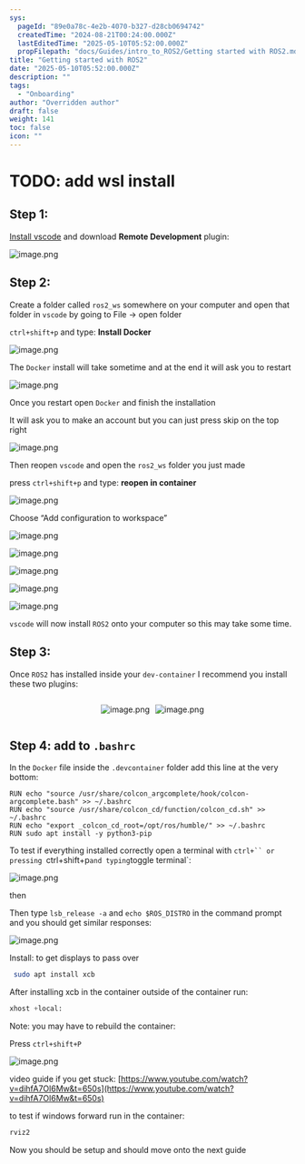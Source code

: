 ```yaml
---
sys:
  pageId: "89e0a78c-4e2b-4070-b327-d28cb0694742"
  createdTime: "2024-08-21T00:24:00.000Z"
  lastEditedTime: "2025-05-10T05:52:00.000Z"
  propFilepath: "docs/Guides/intro_to_ROS2/Getting started with ROS2.md"
title: "Getting started with ROS2"
date: "2025-05-10T05:52:00.000Z"
description: ""
tags:
  - "Onboarding"
author: "Overridden author"
draft: false
weight: 141
toc: false
icon: ""
---
```


# TODO: add wsl install

## Step 1:

[Install vscode](https://code.visualstudio.com/download) and download **Remote Development** plugin:

![image.png](https://prod-files-secure.s3.us-west-2.amazonaws.com/d518164a-d88e-44d1-a4ee-3adb3bd8bce0/efb52993-1881-4a40-b95e-6f020334f022/image.png?X-Amz-Algorithm=AWS4-HMAC-SHA256&X-Amz-Content-Sha256=UNSIGNED-PAYLOAD&X-Amz-Credential=ASIAZI2LB46622HLLX7W%2F20250629%2Fus-west-2%2Fs3%2Faws4_request&X-Amz-Date=20250629T181042Z&X-Amz-Expires=3600&X-Amz-Security-Token=IQoJb3JpZ2luX2VjELL%2F%2F%2F%2F%2F%2F%2F%2F%2F%2FwEaCXVzLXdlc3QtMiJHMEUCIQDrQOyPfJLTso8Jjqa8p19FH9grKZz4CRXi4IroX8qYoAIgRSFnGTISEUpM5H9h5FDB4cY9CUQn4mCkXuD8aJKAzE0qiAQIq%2F%2F%2F%2F%2F%2F%2F%2F%2F%2F%2FARAAGgw2Mzc0MjMxODM4MDUiDH99BozhEFSwCM0xpCrcAxGkBca5vx3lSTbT9gMl%2BH6G2lejgxnKXZO7YO8v%2FxFkNWrmcQUElPPvnYSHIia23QC7FUIdg8BkrGkgAzy6NtKFYnxFV2W4L3ReIVnZTGbNdwdGZ4Pf%2FAwNL47znbiJxWkTG%2BmVhloWmg%2FcqOFnUYPmYRcxXWx7IVA64COroWCCKSbgYN1KXIzvVTGlLoyRAkYUYg8jjWrDghPDiFNs6jyACgpYJLee3yNniP9UzjxjF%2Bz4ZQBvVSQvpTCIEsFi7PnhDSAgGIQMzhbtoWuWAW0iJGraJA6xPFWJvP7GnAvzr7GrwxXOpEvv617ugDKyb42PXjMyzWXHb%2BEcPf6Fpsw2lptI8KyfeZh%2F3N%2BbskCnXK83iEVd7O6at39pCuI1xsJxzumlynwg1WGQJtGQ8rAM%2FSTjCxE7O3702ll4cJbki3nhICtCpfk7am0yoWGfukM2IrcugIbMnkJ4qjl5q1DLu4q4rgQYKqAaki6qXWjAipdXcXkBvI7KeEksIfErUvL12M2ifzeLhKuN0rxy58b089VHYvoluPcLfYnZMw2TdltXx7bDrneHfRBpS6BwW7FZ4MiCaJwGEcL%2BrS8poDJSXdp7uqfMqKWm0e8Ux%2B1FXzANrWBqPqhSFAzLMK76hcMGOqUBH0DjNJbEw2Rood6dN9jKPr3qdLo9u%2B3buValp%2FkmUzwEWAgXF1raCFaW%2FExxCUuF9yds1doSofLi9j6nOq6q%2Br3jVVz6Olby7VMMBcWupr%2FDcICSCzu50fG%2F0CGjovRN4pZJgzZ%2FXFF7MnfaDG56jL4u%2Fp3HcucGPPryWimjPx7vJABSRZU2SwhKfR3RwFcScITlO0oSjmbsClrLtS3vEl2TtG2v&X-Amz-Signature=15b699bac29c1322de521777469c861b060312ebad348435f46851a0a3b0f171&X-Amz-SignedHeaders=host&x-amz-checksum-mode=ENABLED&x-id=GetObject)

## Step 2:

Create a folder called `ros2_ws` somewhere on your computer and open that folder in `vscode` by going to File → open folder 

`ctrl+shift+p` and type: **Install Docker**

![image.png](https://prod-files-secure.s3.us-west-2.amazonaws.com/d518164a-d88e-44d1-a4ee-3adb3bd8bce0/2269dc0e-1cd5-47ff-bceb-c04ad9b2eab0/image.png?X-Amz-Algorithm=AWS4-HMAC-SHA256&X-Amz-Content-Sha256=UNSIGNED-PAYLOAD&X-Amz-Credential=ASIAZI2LB46622HLLX7W%2F20250629%2Fus-west-2%2Fs3%2Faws4_request&X-Amz-Date=20250629T181042Z&X-Amz-Expires=3600&X-Amz-Security-Token=IQoJb3JpZ2luX2VjELL%2F%2F%2F%2F%2F%2F%2F%2F%2F%2FwEaCXVzLXdlc3QtMiJHMEUCIQDrQOyPfJLTso8Jjqa8p19FH9grKZz4CRXi4IroX8qYoAIgRSFnGTISEUpM5H9h5FDB4cY9CUQn4mCkXuD8aJKAzE0qiAQIq%2F%2F%2F%2F%2F%2F%2F%2F%2F%2F%2FARAAGgw2Mzc0MjMxODM4MDUiDH99BozhEFSwCM0xpCrcAxGkBca5vx3lSTbT9gMl%2BH6G2lejgxnKXZO7YO8v%2FxFkNWrmcQUElPPvnYSHIia23QC7FUIdg8BkrGkgAzy6NtKFYnxFV2W4L3ReIVnZTGbNdwdGZ4Pf%2FAwNL47znbiJxWkTG%2BmVhloWmg%2FcqOFnUYPmYRcxXWx7IVA64COroWCCKSbgYN1KXIzvVTGlLoyRAkYUYg8jjWrDghPDiFNs6jyACgpYJLee3yNniP9UzjxjF%2Bz4ZQBvVSQvpTCIEsFi7PnhDSAgGIQMzhbtoWuWAW0iJGraJA6xPFWJvP7GnAvzr7GrwxXOpEvv617ugDKyb42PXjMyzWXHb%2BEcPf6Fpsw2lptI8KyfeZh%2F3N%2BbskCnXK83iEVd7O6at39pCuI1xsJxzumlynwg1WGQJtGQ8rAM%2FSTjCxE7O3702ll4cJbki3nhICtCpfk7am0yoWGfukM2IrcugIbMnkJ4qjl5q1DLu4q4rgQYKqAaki6qXWjAipdXcXkBvI7KeEksIfErUvL12M2ifzeLhKuN0rxy58b089VHYvoluPcLfYnZMw2TdltXx7bDrneHfRBpS6BwW7FZ4MiCaJwGEcL%2BrS8poDJSXdp7uqfMqKWm0e8Ux%2B1FXzANrWBqPqhSFAzLMK76hcMGOqUBH0DjNJbEw2Rood6dN9jKPr3qdLo9u%2B3buValp%2FkmUzwEWAgXF1raCFaW%2FExxCUuF9yds1doSofLi9j6nOq6q%2Br3jVVz6Olby7VMMBcWupr%2FDcICSCzu50fG%2F0CGjovRN4pZJgzZ%2FXFF7MnfaDG56jL4u%2Fp3HcucGPPryWimjPx7vJABSRZU2SwhKfR3RwFcScITlO0oSjmbsClrLtS3vEl2TtG2v&X-Amz-Signature=13a8ad94e7b5d2474f79cf23906682b62f3208e137f27c381045c8e9ac2a006c&X-Amz-SignedHeaders=host&x-amz-checksum-mode=ENABLED&x-id=GetObject)

The `Docker` install will take sometime and at the end it will ask you to restart

![image.png](https://prod-files-secure.s3.us-west-2.amazonaws.com/d518164a-d88e-44d1-a4ee-3adb3bd8bce0/ed233f78-be33-4b1f-b89c-9c346c0e961e/image.png?X-Amz-Algorithm=AWS4-HMAC-SHA256&X-Amz-Content-Sha256=UNSIGNED-PAYLOAD&X-Amz-Credential=ASIAZI2LB46622HLLX7W%2F20250629%2Fus-west-2%2Fs3%2Faws4_request&X-Amz-Date=20250629T181042Z&X-Amz-Expires=3600&X-Amz-Security-Token=IQoJb3JpZ2luX2VjELL%2F%2F%2F%2F%2F%2F%2F%2F%2F%2FwEaCXVzLXdlc3QtMiJHMEUCIQDrQOyPfJLTso8Jjqa8p19FH9grKZz4CRXi4IroX8qYoAIgRSFnGTISEUpM5H9h5FDB4cY9CUQn4mCkXuD8aJKAzE0qiAQIq%2F%2F%2F%2F%2F%2F%2F%2F%2F%2F%2FARAAGgw2Mzc0MjMxODM4MDUiDH99BozhEFSwCM0xpCrcAxGkBca5vx3lSTbT9gMl%2BH6G2lejgxnKXZO7YO8v%2FxFkNWrmcQUElPPvnYSHIia23QC7FUIdg8BkrGkgAzy6NtKFYnxFV2W4L3ReIVnZTGbNdwdGZ4Pf%2FAwNL47znbiJxWkTG%2BmVhloWmg%2FcqOFnUYPmYRcxXWx7IVA64COroWCCKSbgYN1KXIzvVTGlLoyRAkYUYg8jjWrDghPDiFNs6jyACgpYJLee3yNniP9UzjxjF%2Bz4ZQBvVSQvpTCIEsFi7PnhDSAgGIQMzhbtoWuWAW0iJGraJA6xPFWJvP7GnAvzr7GrwxXOpEvv617ugDKyb42PXjMyzWXHb%2BEcPf6Fpsw2lptI8KyfeZh%2F3N%2BbskCnXK83iEVd7O6at39pCuI1xsJxzumlynwg1WGQJtGQ8rAM%2FSTjCxE7O3702ll4cJbki3nhICtCpfk7am0yoWGfukM2IrcugIbMnkJ4qjl5q1DLu4q4rgQYKqAaki6qXWjAipdXcXkBvI7KeEksIfErUvL12M2ifzeLhKuN0rxy58b089VHYvoluPcLfYnZMw2TdltXx7bDrneHfRBpS6BwW7FZ4MiCaJwGEcL%2BrS8poDJSXdp7uqfMqKWm0e8Ux%2B1FXzANrWBqPqhSFAzLMK76hcMGOqUBH0DjNJbEw2Rood6dN9jKPr3qdLo9u%2B3buValp%2FkmUzwEWAgXF1raCFaW%2FExxCUuF9yds1doSofLi9j6nOq6q%2Br3jVVz6Olby7VMMBcWupr%2FDcICSCzu50fG%2F0CGjovRN4pZJgzZ%2FXFF7MnfaDG56jL4u%2Fp3HcucGPPryWimjPx7vJABSRZU2SwhKfR3RwFcScITlO0oSjmbsClrLtS3vEl2TtG2v&X-Amz-Signature=73f90788fa8dccc7c3a515fe265220cff37a15a939858fb9cd68b99eff9e7731&X-Amz-SignedHeaders=host&x-amz-checksum-mode=ENABLED&x-id=GetObject)

Once you restart open `Docker` and finish the installation

It will ask you to make an account but you can just press skip on the top right

![image.png](https://prod-files-secure.s3.us-west-2.amazonaws.com/d518164a-d88e-44d1-a4ee-3adb3bd8bce0/21010ad9-1659-4fd9-9f59-9932a09b2a3d/image.png?X-Amz-Algorithm=AWS4-HMAC-SHA256&X-Amz-Content-Sha256=UNSIGNED-PAYLOAD&X-Amz-Credential=ASIAZI2LB46622HLLX7W%2F20250629%2Fus-west-2%2Fs3%2Faws4_request&X-Amz-Date=20250629T181042Z&X-Amz-Expires=3600&X-Amz-Security-Token=IQoJb3JpZ2luX2VjELL%2F%2F%2F%2F%2F%2F%2F%2F%2F%2FwEaCXVzLXdlc3QtMiJHMEUCIQDrQOyPfJLTso8Jjqa8p19FH9grKZz4CRXi4IroX8qYoAIgRSFnGTISEUpM5H9h5FDB4cY9CUQn4mCkXuD8aJKAzE0qiAQIq%2F%2F%2F%2F%2F%2F%2F%2F%2F%2F%2FARAAGgw2Mzc0MjMxODM4MDUiDH99BozhEFSwCM0xpCrcAxGkBca5vx3lSTbT9gMl%2BH6G2lejgxnKXZO7YO8v%2FxFkNWrmcQUElPPvnYSHIia23QC7FUIdg8BkrGkgAzy6NtKFYnxFV2W4L3ReIVnZTGbNdwdGZ4Pf%2FAwNL47znbiJxWkTG%2BmVhloWmg%2FcqOFnUYPmYRcxXWx7IVA64COroWCCKSbgYN1KXIzvVTGlLoyRAkYUYg8jjWrDghPDiFNs6jyACgpYJLee3yNniP9UzjxjF%2Bz4ZQBvVSQvpTCIEsFi7PnhDSAgGIQMzhbtoWuWAW0iJGraJA6xPFWJvP7GnAvzr7GrwxXOpEvv617ugDKyb42PXjMyzWXHb%2BEcPf6Fpsw2lptI8KyfeZh%2F3N%2BbskCnXK83iEVd7O6at39pCuI1xsJxzumlynwg1WGQJtGQ8rAM%2FSTjCxE7O3702ll4cJbki3nhICtCpfk7am0yoWGfukM2IrcugIbMnkJ4qjl5q1DLu4q4rgQYKqAaki6qXWjAipdXcXkBvI7KeEksIfErUvL12M2ifzeLhKuN0rxy58b089VHYvoluPcLfYnZMw2TdltXx7bDrneHfRBpS6BwW7FZ4MiCaJwGEcL%2BrS8poDJSXdp7uqfMqKWm0e8Ux%2B1FXzANrWBqPqhSFAzLMK76hcMGOqUBH0DjNJbEw2Rood6dN9jKPr3qdLo9u%2B3buValp%2FkmUzwEWAgXF1raCFaW%2FExxCUuF9yds1doSofLi9j6nOq6q%2Br3jVVz6Olby7VMMBcWupr%2FDcICSCzu50fG%2F0CGjovRN4pZJgzZ%2FXFF7MnfaDG56jL4u%2Fp3HcucGPPryWimjPx7vJABSRZU2SwhKfR3RwFcScITlO0oSjmbsClrLtS3vEl2TtG2v&X-Amz-Signature=a55a9d25f6d9cc08e168031c0cfc90e560d79fab80b4042bb6d1e925e8c595a2&X-Amz-SignedHeaders=host&x-amz-checksum-mode=ENABLED&x-id=GetObject)

Then reopen `vscode` and open the `ros2_ws` folder you just made

press `ctrl+shift+p` and type: **reopen in container**

![image.png](https://prod-files-secure.s3.us-west-2.amazonaws.com/d518164a-d88e-44d1-a4ee-3adb3bd8bce0/4e93b8c2-41ad-488c-8095-c74205196118/image.png?X-Amz-Algorithm=AWS4-HMAC-SHA256&X-Amz-Content-Sha256=UNSIGNED-PAYLOAD&X-Amz-Credential=ASIAZI2LB46622HLLX7W%2F20250629%2Fus-west-2%2Fs3%2Faws4_request&X-Amz-Date=20250629T181042Z&X-Amz-Expires=3600&X-Amz-Security-Token=IQoJb3JpZ2luX2VjELL%2F%2F%2F%2F%2F%2F%2F%2F%2F%2FwEaCXVzLXdlc3QtMiJHMEUCIQDrQOyPfJLTso8Jjqa8p19FH9grKZz4CRXi4IroX8qYoAIgRSFnGTISEUpM5H9h5FDB4cY9CUQn4mCkXuD8aJKAzE0qiAQIq%2F%2F%2F%2F%2F%2F%2F%2F%2F%2F%2FARAAGgw2Mzc0MjMxODM4MDUiDH99BozhEFSwCM0xpCrcAxGkBca5vx3lSTbT9gMl%2BH6G2lejgxnKXZO7YO8v%2FxFkNWrmcQUElPPvnYSHIia23QC7FUIdg8BkrGkgAzy6NtKFYnxFV2W4L3ReIVnZTGbNdwdGZ4Pf%2FAwNL47znbiJxWkTG%2BmVhloWmg%2FcqOFnUYPmYRcxXWx7IVA64COroWCCKSbgYN1KXIzvVTGlLoyRAkYUYg8jjWrDghPDiFNs6jyACgpYJLee3yNniP9UzjxjF%2Bz4ZQBvVSQvpTCIEsFi7PnhDSAgGIQMzhbtoWuWAW0iJGraJA6xPFWJvP7GnAvzr7GrwxXOpEvv617ugDKyb42PXjMyzWXHb%2BEcPf6Fpsw2lptI8KyfeZh%2F3N%2BbskCnXK83iEVd7O6at39pCuI1xsJxzumlynwg1WGQJtGQ8rAM%2FSTjCxE7O3702ll4cJbki3nhICtCpfk7am0yoWGfukM2IrcugIbMnkJ4qjl5q1DLu4q4rgQYKqAaki6qXWjAipdXcXkBvI7KeEksIfErUvL12M2ifzeLhKuN0rxy58b089VHYvoluPcLfYnZMw2TdltXx7bDrneHfRBpS6BwW7FZ4MiCaJwGEcL%2BrS8poDJSXdp7uqfMqKWm0e8Ux%2B1FXzANrWBqPqhSFAzLMK76hcMGOqUBH0DjNJbEw2Rood6dN9jKPr3qdLo9u%2B3buValp%2FkmUzwEWAgXF1raCFaW%2FExxCUuF9yds1doSofLi9j6nOq6q%2Br3jVVz6Olby7VMMBcWupr%2FDcICSCzu50fG%2F0CGjovRN4pZJgzZ%2FXFF7MnfaDG56jL4u%2Fp3HcucGPPryWimjPx7vJABSRZU2SwhKfR3RwFcScITlO0oSjmbsClrLtS3vEl2TtG2v&X-Amz-Signature=3f17215cf878df274b25947eda76b6352b298370a8f6225ca31fba06f00da461&X-Amz-SignedHeaders=host&x-amz-checksum-mode=ENABLED&x-id=GetObject)

Choose “Add configuration to workspace”

![image.png](https://prod-files-secure.s3.us-west-2.amazonaws.com/d518164a-d88e-44d1-a4ee-3adb3bd8bce0/9560b282-5060-4989-ba37-97e7b2c22476/image.png?X-Amz-Algorithm=AWS4-HMAC-SHA256&X-Amz-Content-Sha256=UNSIGNED-PAYLOAD&X-Amz-Credential=ASIAZI2LB46622HLLX7W%2F20250629%2Fus-west-2%2Fs3%2Faws4_request&X-Amz-Date=20250629T181042Z&X-Amz-Expires=3600&X-Amz-Security-Token=IQoJb3JpZ2luX2VjELL%2F%2F%2F%2F%2F%2F%2F%2F%2F%2FwEaCXVzLXdlc3QtMiJHMEUCIQDrQOyPfJLTso8Jjqa8p19FH9grKZz4CRXi4IroX8qYoAIgRSFnGTISEUpM5H9h5FDB4cY9CUQn4mCkXuD8aJKAzE0qiAQIq%2F%2F%2F%2F%2F%2F%2F%2F%2F%2F%2FARAAGgw2Mzc0MjMxODM4MDUiDH99BozhEFSwCM0xpCrcAxGkBca5vx3lSTbT9gMl%2BH6G2lejgxnKXZO7YO8v%2FxFkNWrmcQUElPPvnYSHIia23QC7FUIdg8BkrGkgAzy6NtKFYnxFV2W4L3ReIVnZTGbNdwdGZ4Pf%2FAwNL47znbiJxWkTG%2BmVhloWmg%2FcqOFnUYPmYRcxXWx7IVA64COroWCCKSbgYN1KXIzvVTGlLoyRAkYUYg8jjWrDghPDiFNs6jyACgpYJLee3yNniP9UzjxjF%2Bz4ZQBvVSQvpTCIEsFi7PnhDSAgGIQMzhbtoWuWAW0iJGraJA6xPFWJvP7GnAvzr7GrwxXOpEvv617ugDKyb42PXjMyzWXHb%2BEcPf6Fpsw2lptI8KyfeZh%2F3N%2BbskCnXK83iEVd7O6at39pCuI1xsJxzumlynwg1WGQJtGQ8rAM%2FSTjCxE7O3702ll4cJbki3nhICtCpfk7am0yoWGfukM2IrcugIbMnkJ4qjl5q1DLu4q4rgQYKqAaki6qXWjAipdXcXkBvI7KeEksIfErUvL12M2ifzeLhKuN0rxy58b089VHYvoluPcLfYnZMw2TdltXx7bDrneHfRBpS6BwW7FZ4MiCaJwGEcL%2BrS8poDJSXdp7uqfMqKWm0e8Ux%2B1FXzANrWBqPqhSFAzLMK76hcMGOqUBH0DjNJbEw2Rood6dN9jKPr3qdLo9u%2B3buValp%2FkmUzwEWAgXF1raCFaW%2FExxCUuF9yds1doSofLi9j6nOq6q%2Br3jVVz6Olby7VMMBcWupr%2FDcICSCzu50fG%2F0CGjovRN4pZJgzZ%2FXFF7MnfaDG56jL4u%2Fp3HcucGPPryWimjPx7vJABSRZU2SwhKfR3RwFcScITlO0oSjmbsClrLtS3vEl2TtG2v&X-Amz-Signature=36f6d5f8ca7744c14f7baa6ecb82d2a121479607b5c44596bbd8fcc3f3541575&X-Amz-SignedHeaders=host&x-amz-checksum-mode=ENABLED&x-id=GetObject)

![image.png](https://prod-files-secure.s3.us-west-2.amazonaws.com/d518164a-d88e-44d1-a4ee-3adb3bd8bce0/2ee63f81-886b-48e8-a553-dc6e5eac99e4/image.png?X-Amz-Algorithm=AWS4-HMAC-SHA256&X-Amz-Content-Sha256=UNSIGNED-PAYLOAD&X-Amz-Credential=ASIAZI2LB46622HLLX7W%2F20250629%2Fus-west-2%2Fs3%2Faws4_request&X-Amz-Date=20250629T181042Z&X-Amz-Expires=3600&X-Amz-Security-Token=IQoJb3JpZ2luX2VjELL%2F%2F%2F%2F%2F%2F%2F%2F%2F%2FwEaCXVzLXdlc3QtMiJHMEUCIQDrQOyPfJLTso8Jjqa8p19FH9grKZz4CRXi4IroX8qYoAIgRSFnGTISEUpM5H9h5FDB4cY9CUQn4mCkXuD8aJKAzE0qiAQIq%2F%2F%2F%2F%2F%2F%2F%2F%2F%2F%2FARAAGgw2Mzc0MjMxODM4MDUiDH99BozhEFSwCM0xpCrcAxGkBca5vx3lSTbT9gMl%2BH6G2lejgxnKXZO7YO8v%2FxFkNWrmcQUElPPvnYSHIia23QC7FUIdg8BkrGkgAzy6NtKFYnxFV2W4L3ReIVnZTGbNdwdGZ4Pf%2FAwNL47znbiJxWkTG%2BmVhloWmg%2FcqOFnUYPmYRcxXWx7IVA64COroWCCKSbgYN1KXIzvVTGlLoyRAkYUYg8jjWrDghPDiFNs6jyACgpYJLee3yNniP9UzjxjF%2Bz4ZQBvVSQvpTCIEsFi7PnhDSAgGIQMzhbtoWuWAW0iJGraJA6xPFWJvP7GnAvzr7GrwxXOpEvv617ugDKyb42PXjMyzWXHb%2BEcPf6Fpsw2lptI8KyfeZh%2F3N%2BbskCnXK83iEVd7O6at39pCuI1xsJxzumlynwg1WGQJtGQ8rAM%2FSTjCxE7O3702ll4cJbki3nhICtCpfk7am0yoWGfukM2IrcugIbMnkJ4qjl5q1DLu4q4rgQYKqAaki6qXWjAipdXcXkBvI7KeEksIfErUvL12M2ifzeLhKuN0rxy58b089VHYvoluPcLfYnZMw2TdltXx7bDrneHfRBpS6BwW7FZ4MiCaJwGEcL%2BrS8poDJSXdp7uqfMqKWm0e8Ux%2B1FXzANrWBqPqhSFAzLMK76hcMGOqUBH0DjNJbEw2Rood6dN9jKPr3qdLo9u%2B3buValp%2FkmUzwEWAgXF1raCFaW%2FExxCUuF9yds1doSofLi9j6nOq6q%2Br3jVVz6Olby7VMMBcWupr%2FDcICSCzu50fG%2F0CGjovRN4pZJgzZ%2FXFF7MnfaDG56jL4u%2Fp3HcucGPPryWimjPx7vJABSRZU2SwhKfR3RwFcScITlO0oSjmbsClrLtS3vEl2TtG2v&X-Amz-Signature=1a296fe2f02d4573e2d7edecc903a195aa4c4c91b81a30e69bc72109bf5ac79f&X-Amz-SignedHeaders=host&x-amz-checksum-mode=ENABLED&x-id=GetObject)

![image.png](https://prod-files-secure.s3.us-west-2.amazonaws.com/d518164a-d88e-44d1-a4ee-3adb3bd8bce0/ae1580b2-b048-407e-aed9-b584224a7a04/image.png?X-Amz-Algorithm=AWS4-HMAC-SHA256&X-Amz-Content-Sha256=UNSIGNED-PAYLOAD&X-Amz-Credential=ASIAZI2LB46622HLLX7W%2F20250629%2Fus-west-2%2Fs3%2Faws4_request&X-Amz-Date=20250629T181042Z&X-Amz-Expires=3600&X-Amz-Security-Token=IQoJb3JpZ2luX2VjELL%2F%2F%2F%2F%2F%2F%2F%2F%2F%2FwEaCXVzLXdlc3QtMiJHMEUCIQDrQOyPfJLTso8Jjqa8p19FH9grKZz4CRXi4IroX8qYoAIgRSFnGTISEUpM5H9h5FDB4cY9CUQn4mCkXuD8aJKAzE0qiAQIq%2F%2F%2F%2F%2F%2F%2F%2F%2F%2F%2FARAAGgw2Mzc0MjMxODM4MDUiDH99BozhEFSwCM0xpCrcAxGkBca5vx3lSTbT9gMl%2BH6G2lejgxnKXZO7YO8v%2FxFkNWrmcQUElPPvnYSHIia23QC7FUIdg8BkrGkgAzy6NtKFYnxFV2W4L3ReIVnZTGbNdwdGZ4Pf%2FAwNL47znbiJxWkTG%2BmVhloWmg%2FcqOFnUYPmYRcxXWx7IVA64COroWCCKSbgYN1KXIzvVTGlLoyRAkYUYg8jjWrDghPDiFNs6jyACgpYJLee3yNniP9UzjxjF%2Bz4ZQBvVSQvpTCIEsFi7PnhDSAgGIQMzhbtoWuWAW0iJGraJA6xPFWJvP7GnAvzr7GrwxXOpEvv617ugDKyb42PXjMyzWXHb%2BEcPf6Fpsw2lptI8KyfeZh%2F3N%2BbskCnXK83iEVd7O6at39pCuI1xsJxzumlynwg1WGQJtGQ8rAM%2FSTjCxE7O3702ll4cJbki3nhICtCpfk7am0yoWGfukM2IrcugIbMnkJ4qjl5q1DLu4q4rgQYKqAaki6qXWjAipdXcXkBvI7KeEksIfErUvL12M2ifzeLhKuN0rxy58b089VHYvoluPcLfYnZMw2TdltXx7bDrneHfRBpS6BwW7FZ4MiCaJwGEcL%2BrS8poDJSXdp7uqfMqKWm0e8Ux%2B1FXzANrWBqPqhSFAzLMK76hcMGOqUBH0DjNJbEw2Rood6dN9jKPr3qdLo9u%2B3buValp%2FkmUzwEWAgXF1raCFaW%2FExxCUuF9yds1doSofLi9j6nOq6q%2Br3jVVz6Olby7VMMBcWupr%2FDcICSCzu50fG%2F0CGjovRN4pZJgzZ%2FXFF7MnfaDG56jL4u%2Fp3HcucGPPryWimjPx7vJABSRZU2SwhKfR3RwFcScITlO0oSjmbsClrLtS3vEl2TtG2v&X-Amz-Signature=a105a03d9d05dd60fd117bfe51ddfcef3ea19efc217f97c0e4ec3d09a46ebd2e&X-Amz-SignedHeaders=host&x-amz-checksum-mode=ENABLED&x-id=GetObject)

![image.png](https://prod-files-secure.s3.us-west-2.amazonaws.com/d518164a-d88e-44d1-a4ee-3adb3bd8bce0/53255b28-f75e-430f-b9e3-c0ac8577e42b/image.png?X-Amz-Algorithm=AWS4-HMAC-SHA256&X-Amz-Content-Sha256=UNSIGNED-PAYLOAD&X-Amz-Credential=ASIAZI2LB46622HLLX7W%2F20250629%2Fus-west-2%2Fs3%2Faws4_request&X-Amz-Date=20250629T181042Z&X-Amz-Expires=3600&X-Amz-Security-Token=IQoJb3JpZ2luX2VjELL%2F%2F%2F%2F%2F%2F%2F%2F%2F%2FwEaCXVzLXdlc3QtMiJHMEUCIQDrQOyPfJLTso8Jjqa8p19FH9grKZz4CRXi4IroX8qYoAIgRSFnGTISEUpM5H9h5FDB4cY9CUQn4mCkXuD8aJKAzE0qiAQIq%2F%2F%2F%2F%2F%2F%2F%2F%2F%2F%2FARAAGgw2Mzc0MjMxODM4MDUiDH99BozhEFSwCM0xpCrcAxGkBca5vx3lSTbT9gMl%2BH6G2lejgxnKXZO7YO8v%2FxFkNWrmcQUElPPvnYSHIia23QC7FUIdg8BkrGkgAzy6NtKFYnxFV2W4L3ReIVnZTGbNdwdGZ4Pf%2FAwNL47znbiJxWkTG%2BmVhloWmg%2FcqOFnUYPmYRcxXWx7IVA64COroWCCKSbgYN1KXIzvVTGlLoyRAkYUYg8jjWrDghPDiFNs6jyACgpYJLee3yNniP9UzjxjF%2Bz4ZQBvVSQvpTCIEsFi7PnhDSAgGIQMzhbtoWuWAW0iJGraJA6xPFWJvP7GnAvzr7GrwxXOpEvv617ugDKyb42PXjMyzWXHb%2BEcPf6Fpsw2lptI8KyfeZh%2F3N%2BbskCnXK83iEVd7O6at39pCuI1xsJxzumlynwg1WGQJtGQ8rAM%2FSTjCxE7O3702ll4cJbki3nhICtCpfk7am0yoWGfukM2IrcugIbMnkJ4qjl5q1DLu4q4rgQYKqAaki6qXWjAipdXcXkBvI7KeEksIfErUvL12M2ifzeLhKuN0rxy58b089VHYvoluPcLfYnZMw2TdltXx7bDrneHfRBpS6BwW7FZ4MiCaJwGEcL%2BrS8poDJSXdp7uqfMqKWm0e8Ux%2B1FXzANrWBqPqhSFAzLMK76hcMGOqUBH0DjNJbEw2Rood6dN9jKPr3qdLo9u%2B3buValp%2FkmUzwEWAgXF1raCFaW%2FExxCUuF9yds1doSofLi9j6nOq6q%2Br3jVVz6Olby7VMMBcWupr%2FDcICSCzu50fG%2F0CGjovRN4pZJgzZ%2FXFF7MnfaDG56jL4u%2Fp3HcucGPPryWimjPx7vJABSRZU2SwhKfR3RwFcScITlO0oSjmbsClrLtS3vEl2TtG2v&X-Amz-Signature=13014bff48b1ea34e89184658b46ed28723b3739aa3d420f8f690fd84bdb755d&X-Amz-SignedHeaders=host&x-amz-checksum-mode=ENABLED&x-id=GetObject)

![image.png](https://prod-files-secure.s3.us-west-2.amazonaws.com/d518164a-d88e-44d1-a4ee-3adb3bd8bce0/7c562767-5af9-4ffb-97d1-327bcdf4ee00/image.png?X-Amz-Algorithm=AWS4-HMAC-SHA256&X-Amz-Content-Sha256=UNSIGNED-PAYLOAD&X-Amz-Credential=ASIAZI2LB46622HLLX7W%2F20250629%2Fus-west-2%2Fs3%2Faws4_request&X-Amz-Date=20250629T181042Z&X-Amz-Expires=3600&X-Amz-Security-Token=IQoJb3JpZ2luX2VjELL%2F%2F%2F%2F%2F%2F%2F%2F%2F%2FwEaCXVzLXdlc3QtMiJHMEUCIQDrQOyPfJLTso8Jjqa8p19FH9grKZz4CRXi4IroX8qYoAIgRSFnGTISEUpM5H9h5FDB4cY9CUQn4mCkXuD8aJKAzE0qiAQIq%2F%2F%2F%2F%2F%2F%2F%2F%2F%2F%2FARAAGgw2Mzc0MjMxODM4MDUiDH99BozhEFSwCM0xpCrcAxGkBca5vx3lSTbT9gMl%2BH6G2lejgxnKXZO7YO8v%2FxFkNWrmcQUElPPvnYSHIia23QC7FUIdg8BkrGkgAzy6NtKFYnxFV2W4L3ReIVnZTGbNdwdGZ4Pf%2FAwNL47znbiJxWkTG%2BmVhloWmg%2FcqOFnUYPmYRcxXWx7IVA64COroWCCKSbgYN1KXIzvVTGlLoyRAkYUYg8jjWrDghPDiFNs6jyACgpYJLee3yNniP9UzjxjF%2Bz4ZQBvVSQvpTCIEsFi7PnhDSAgGIQMzhbtoWuWAW0iJGraJA6xPFWJvP7GnAvzr7GrwxXOpEvv617ugDKyb42PXjMyzWXHb%2BEcPf6Fpsw2lptI8KyfeZh%2F3N%2BbskCnXK83iEVd7O6at39pCuI1xsJxzumlynwg1WGQJtGQ8rAM%2FSTjCxE7O3702ll4cJbki3nhICtCpfk7am0yoWGfukM2IrcugIbMnkJ4qjl5q1DLu4q4rgQYKqAaki6qXWjAipdXcXkBvI7KeEksIfErUvL12M2ifzeLhKuN0rxy58b089VHYvoluPcLfYnZMw2TdltXx7bDrneHfRBpS6BwW7FZ4MiCaJwGEcL%2BrS8poDJSXdp7uqfMqKWm0e8Ux%2B1FXzANrWBqPqhSFAzLMK76hcMGOqUBH0DjNJbEw2Rood6dN9jKPr3qdLo9u%2B3buValp%2FkmUzwEWAgXF1raCFaW%2FExxCUuF9yds1doSofLi9j6nOq6q%2Br3jVVz6Olby7VMMBcWupr%2FDcICSCzu50fG%2F0CGjovRN4pZJgzZ%2FXFF7MnfaDG56jL4u%2Fp3HcucGPPryWimjPx7vJABSRZU2SwhKfR3RwFcScITlO0oSjmbsClrLtS3vEl2TtG2v&X-Amz-Signature=a55536b5f15858f74e39d03258b7fffaad677f0fe1bd8339566a496a37b41402&X-Amz-SignedHeaders=host&x-amz-checksum-mode=ENABLED&x-id=GetObject)

`vscode` will now install `ROS2` onto your computer so this may take some time.

## Step 3:

Once `ROS2` has installed inside your `dev-container` I recommend you install these two plugins:

<div style="display: flex;flex-direction: row; column-gap:10px; max-width: 630px;justify-content: center;">
<div>

![image.png](https://prod-files-secure.s3.us-west-2.amazonaws.com/d518164a-d88e-44d1-a4ee-3adb3bd8bce0/3fc3d550-5a54-4ba1-ba6b-faa01cdb7369/image.png?X-Amz-Algorithm=AWS4-HMAC-SHA256&X-Amz-Content-Sha256=UNSIGNED-PAYLOAD&X-Amz-Credential=ASIAZI2LB466T3EES34A%2F20250629%2Fus-west-2%2Fs3%2Faws4_request&X-Amz-Date=20250629T181044Z&X-Amz-Expires=3600&X-Amz-Security-Token=IQoJb3JpZ2luX2VjELL%2F%2F%2F%2F%2F%2F%2F%2F%2F%2FwEaCXVzLXdlc3QtMiJHMEUCIGun%2Fw1%2Fbu4VDEJr2U%2BjwUNnriP%2FXa9%2FkXTqf2ryTuDkAiEAyXLDgqI5OW6SuB7jiY1vFM5NhZFYRliDx2SSuriJ2o0qiAQIq%2F%2F%2F%2F%2F%2F%2F%2F%2F%2F%2FARAAGgw2Mzc0MjMxODM4MDUiDL5FiU3lZYrtGrg3HircA%2BUnFw8k7hRM0RJlx0xqsOHulrtW%2BZfYzVHQBqNJF1U%2Fqen9c6QC3S83BB2TKFOd2cuebgfMU%2FZPtSh9Wh45dN5oAdaa%2Fhyxxx5PGdPxxIcWb6ABZFVPSxE9VnPnswUfE8%2BvlbZCBODTEC7xb%2BmWJ4J6xI9gmR684ZlPNBWvYQaHAc9IPnok7gz8W%2FIzrreZc4TFMaVHpmB3Tg6y9AmzTUsMrrnwyOpxkkVUIw9xD8HZotoaZXFj6GYPX1r56sIGOeUoKvoOb2%2BZ1ZV2JRXaU7z4I8kJ54%2FYqR6AZf8AfI0Pg8foG2to0L1eOzGzWDyWul02pKR1J%2FD5G494QXlJdd2OFUUsMEdHYMFqrpkiZ8kccsLIP32eom5xQGjwCdxbav5L8GyhydmCK8ml3Wa4ycpX8BOY7PVAEritrAwJITEy7n8Q3Jl%2BI4aPCRer%2Blq6CYsw%2FZ8Db29fLW7OAD0fLngZ0VBW2ctPNzgEzZqQmwWWRkSRR92UbSP3QIxky7gsRzEInQGokFzKczOG2fNw9TcRm7jyXQxiHmjeX8e8lEDGoce14miQ6Mup2O9nNSrnrE8Cg7QJnrqXdVF0f1%2F3Ns8gmCtduAzWXBkDK28CZ1YMc9YwGR8vlEcRU%2BVRMNf6hcMGOqUBoMFX8JhHUlA%2B66uc0U1iJgPsDeCmKh6DfwLDOHnBc4zAE4%2BWN4JNLl%2BCfPcx8Hoft2%2B8oA8pg5vFP2KKTzes9YuDLs9D1HpStm94dcRAM1w3Xm33gp4CxAf1UHxKYUrtKXP0leUo4lHJgLVprYk9FEyJmBfYZbpoLBjqNihQ8K5xOOp9QxK1%2Bl0x4x%2F66MuJDH8AFr%2FP%2F%2BwN9xs99%2BzBhgPaela3&X-Amz-Signature=0618ae515118d7362f8ca135ccf14d0f5a4fd905412531852a5815b8fbd0f899&X-Amz-SignedHeaders=host&x-amz-checksum-mode=ENABLED&x-id=GetObject)

</div>
<div>

![image.png](https://prod-files-secure.s3.us-west-2.amazonaws.com/d518164a-d88e-44d1-a4ee-3adb3bd8bce0/d994cc66-13c2-4093-a5a3-f84cf4601a82/image.png?X-Amz-Algorithm=AWS4-HMAC-SHA256&X-Amz-Content-Sha256=UNSIGNED-PAYLOAD&X-Amz-Credential=ASIAZI2LB46634REM265%2F20250629%2Fus-west-2%2Fs3%2Faws4_request&X-Amz-Date=20250629T181044Z&X-Amz-Expires=3600&X-Amz-Security-Token=IQoJb3JpZ2luX2VjELL%2F%2F%2F%2F%2F%2F%2F%2F%2F%2FwEaCXVzLXdlc3QtMiJIMEYCIQC0WUIfggXOb8f02fcE67TpyKG8mXQ8avpvwUeKV0NW0QIhAKH3vkviHX5YNtVhsLKDnsitZpYu6Xe8C2KBjpL7isXtKogECKv%2F%2F%2F%2F%2F%2F%2F%2F%2F%2FwEQABoMNjM3NDIzMTgzODA1Igz4ENPW7PZwpfC5EJcq3ANDDKs35Y1SepG7Ex1vaEmdd8PAjiyGSc3r2A9h2z5NNzU2Oa1Kuvqp9l9C9eYPcsMJtBJV2SUgZOD7wfnOFOBnYrLAk3v5ppX2jgKJhIY8tL1EsmX1EnImP3yg5rpHXhQ6p%2FlFRxifvLR854xbn1NYvjxIe7oswYHWifL8fuf1rL8V1wAvlrtmJwocn%2Fiiu0dcvqfPBBoZ7aA4hF1OM05XDWfumf9zjy4BV4vzfyMEKs5yWsr9Gas%2Bg78Sk1%2FOnp1kKyyNdoQn0PlcXr%2FyldxSVg1j0X5YzWrJBKt5qkx%2BaG%2FKGRK6uBt%2BFF80FpAyEGb57gqziyqQy0qi3b1djULNkJjhU%2FEBaKhxO1kE3b0LKNe8gqMlG6TaSjeM8SQzusMZQ3f3c4Im5jZe3TnakRN%2FFpByUQMpN%2BEwMO4PXJV1Bv%2FE6CMquOtQ6KFX1trTdVR1wYpmlNWrMbabnjVS7JgidJBUVHgtNX3odsT6ck6ttAvUHkobXabsdbohQZ0cfHDYTJWGhCYQjxr0RmGPeMfAwcw0AvaQmc3GgDZB%2F229LRWZ4QnnAb9mEI7jV9Mr8eRC0ikGKMrp0PNB%2F78LP4P6GQ%2BTIUJZ6%2FTEkGNm4qIBWr54lxXCow03upePsDD5%2BoXDBjqkAQUv0dgk6RBK%2BUBg7WkafEGNMEEXWF0wOpxnjH0wzd07pmZQj3tfUdLGODCrUualT6IW2P2i0LGPSKFoKQFq5TWwFWDv0zNLayOauqPCMCTdsGtE81NS1syto1KyvFW6GX20SBxHf1I3wWVjlABT1rOiiefxLdI%2FCbWVolosb1%2BmDRvATQrAdu5KDpG7OsOKhRVgoJtDip3YTpgv%2FDZ2TKRpJamO&X-Amz-Signature=a4d915406c25629352d782de4e90881a2aedff00c20f9a13a90be9292c390d68&X-Amz-SignedHeaders=host&x-amz-checksum-mode=ENABLED&x-id=GetObject)

</div>
</div>

## Step 4: add to `.bashrc`

In the `Docker` file inside the `.devcontainer` folder add this line at the very bottom: 

```docker
RUN echo "source /usr/share/colcon_argcomplete/hook/colcon-argcomplete.bash" >> ~/.bashrc
RUN echo "source /usr/share/colcon_cd/function/colcon_cd.sh" >> ~/.bashrc
RUN echo "export _colcon_cd_root=/opt/ros/humble/" >> ~/.bashrc
RUN sudo apt install -y python3-pip 
```

To test if everything installed correctly open a terminal with `ctrl+`` or pressing `ctrl+shift+p` and typing `toggle terminal`:

![image.png](https://prod-files-secure.s3.us-west-2.amazonaws.com/d518164a-d88e-44d1-a4ee-3adb3bd8bce0/6a4943d8-b04e-4c02-9a58-775f3384d1a5/image.png?X-Amz-Algorithm=AWS4-HMAC-SHA256&X-Amz-Content-Sha256=UNSIGNED-PAYLOAD&X-Amz-Credential=ASIAZI2LB46622HLLX7W%2F20250629%2Fus-west-2%2Fs3%2Faws4_request&X-Amz-Date=20250629T181043Z&X-Amz-Expires=3600&X-Amz-Security-Token=IQoJb3JpZ2luX2VjELL%2F%2F%2F%2F%2F%2F%2F%2F%2F%2FwEaCXVzLXdlc3QtMiJHMEUCIQDrQOyPfJLTso8Jjqa8p19FH9grKZz4CRXi4IroX8qYoAIgRSFnGTISEUpM5H9h5FDB4cY9CUQn4mCkXuD8aJKAzE0qiAQIq%2F%2F%2F%2F%2F%2F%2F%2F%2F%2F%2FARAAGgw2Mzc0MjMxODM4MDUiDH99BozhEFSwCM0xpCrcAxGkBca5vx3lSTbT9gMl%2BH6G2lejgxnKXZO7YO8v%2FxFkNWrmcQUElPPvnYSHIia23QC7FUIdg8BkrGkgAzy6NtKFYnxFV2W4L3ReIVnZTGbNdwdGZ4Pf%2FAwNL47znbiJxWkTG%2BmVhloWmg%2FcqOFnUYPmYRcxXWx7IVA64COroWCCKSbgYN1KXIzvVTGlLoyRAkYUYg8jjWrDghPDiFNs6jyACgpYJLee3yNniP9UzjxjF%2Bz4ZQBvVSQvpTCIEsFi7PnhDSAgGIQMzhbtoWuWAW0iJGraJA6xPFWJvP7GnAvzr7GrwxXOpEvv617ugDKyb42PXjMyzWXHb%2BEcPf6Fpsw2lptI8KyfeZh%2F3N%2BbskCnXK83iEVd7O6at39pCuI1xsJxzumlynwg1WGQJtGQ8rAM%2FSTjCxE7O3702ll4cJbki3nhICtCpfk7am0yoWGfukM2IrcugIbMnkJ4qjl5q1DLu4q4rgQYKqAaki6qXWjAipdXcXkBvI7KeEksIfErUvL12M2ifzeLhKuN0rxy58b089VHYvoluPcLfYnZMw2TdltXx7bDrneHfRBpS6BwW7FZ4MiCaJwGEcL%2BrS8poDJSXdp7uqfMqKWm0e8Ux%2B1FXzANrWBqPqhSFAzLMK76hcMGOqUBH0DjNJbEw2Rood6dN9jKPr3qdLo9u%2B3buValp%2FkmUzwEWAgXF1raCFaW%2FExxCUuF9yds1doSofLi9j6nOq6q%2Br3jVVz6Olby7VMMBcWupr%2FDcICSCzu50fG%2F0CGjovRN4pZJgzZ%2FXFF7MnfaDG56jL4u%2Fp3HcucGPPryWimjPx7vJABSRZU2SwhKfR3RwFcScITlO0oSjmbsClrLtS3vEl2TtG2v&X-Amz-Signature=59c942c0bcb00fe6effed2d3355803198da0b2cf95dc5daa3b86b288dab954a7&X-Amz-SignedHeaders=host&x-amz-checksum-mode=ENABLED&x-id=GetObject)

then 

Then type `lsb_release -a` and `echo $ROS_DISTRO` in the command prompt and you should get similar responses:

![image.png](https://prod-files-secure.s3.us-west-2.amazonaws.com/d518164a-d88e-44d1-a4ee-3adb3bd8bce0/3e635dec-a805-4e85-8b9e-d000e5b71a4e/image.png?X-Amz-Algorithm=AWS4-HMAC-SHA256&X-Amz-Content-Sha256=UNSIGNED-PAYLOAD&X-Amz-Credential=ASIAZI2LB46622HLLX7W%2F20250629%2Fus-west-2%2Fs3%2Faws4_request&X-Amz-Date=20250629T181043Z&X-Amz-Expires=3600&X-Amz-Security-Token=IQoJb3JpZ2luX2VjELL%2F%2F%2F%2F%2F%2F%2F%2F%2F%2FwEaCXVzLXdlc3QtMiJHMEUCIQDrQOyPfJLTso8Jjqa8p19FH9grKZz4CRXi4IroX8qYoAIgRSFnGTISEUpM5H9h5FDB4cY9CUQn4mCkXuD8aJKAzE0qiAQIq%2F%2F%2F%2F%2F%2F%2F%2F%2F%2F%2FARAAGgw2Mzc0MjMxODM4MDUiDH99BozhEFSwCM0xpCrcAxGkBca5vx3lSTbT9gMl%2BH6G2lejgxnKXZO7YO8v%2FxFkNWrmcQUElPPvnYSHIia23QC7FUIdg8BkrGkgAzy6NtKFYnxFV2W4L3ReIVnZTGbNdwdGZ4Pf%2FAwNL47znbiJxWkTG%2BmVhloWmg%2FcqOFnUYPmYRcxXWx7IVA64COroWCCKSbgYN1KXIzvVTGlLoyRAkYUYg8jjWrDghPDiFNs6jyACgpYJLee3yNniP9UzjxjF%2Bz4ZQBvVSQvpTCIEsFi7PnhDSAgGIQMzhbtoWuWAW0iJGraJA6xPFWJvP7GnAvzr7GrwxXOpEvv617ugDKyb42PXjMyzWXHb%2BEcPf6Fpsw2lptI8KyfeZh%2F3N%2BbskCnXK83iEVd7O6at39pCuI1xsJxzumlynwg1WGQJtGQ8rAM%2FSTjCxE7O3702ll4cJbki3nhICtCpfk7am0yoWGfukM2IrcugIbMnkJ4qjl5q1DLu4q4rgQYKqAaki6qXWjAipdXcXkBvI7KeEksIfErUvL12M2ifzeLhKuN0rxy58b089VHYvoluPcLfYnZMw2TdltXx7bDrneHfRBpS6BwW7FZ4MiCaJwGEcL%2BrS8poDJSXdp7uqfMqKWm0e8Ux%2B1FXzANrWBqPqhSFAzLMK76hcMGOqUBH0DjNJbEw2Rood6dN9jKPr3qdLo9u%2B3buValp%2FkmUzwEWAgXF1raCFaW%2FExxCUuF9yds1doSofLi9j6nOq6q%2Br3jVVz6Olby7VMMBcWupr%2FDcICSCzu50fG%2F0CGjovRN4pZJgzZ%2FXFF7MnfaDG56jL4u%2Fp3HcucGPPryWimjPx7vJABSRZU2SwhKfR3RwFcScITlO0oSjmbsClrLtS3vEl2TtG2v&X-Amz-Signature=401da149d872951167861b85b38db740a344065d8e0cb3b252a748a650916d25&X-Amz-SignedHeaders=host&x-amz-checksum-mode=ENABLED&x-id=GetObject)

Install:  to get displays to pass over

```bash
 sudo apt install xcb
```

After installing xcb in the container outside of the container run:

```python
xhost +local:
```

Note: you may have to rebuild the container:

Press `ctrl+shift+P`

![image.png](https://prod-files-secure.s3.us-west-2.amazonaws.com/d518164a-d88e-44d1-a4ee-3adb3bd8bce0/6c2be660-2618-4c38-9c26-53554f7a0b7b/image.png?X-Amz-Algorithm=AWS4-HMAC-SHA256&X-Amz-Content-Sha256=UNSIGNED-PAYLOAD&X-Amz-Credential=ASIAZI2LB46622HLLX7W%2F20250629%2Fus-west-2%2Fs3%2Faws4_request&X-Amz-Date=20250629T181043Z&X-Amz-Expires=3600&X-Amz-Security-Token=IQoJb3JpZ2luX2VjELL%2F%2F%2F%2F%2F%2F%2F%2F%2F%2FwEaCXVzLXdlc3QtMiJHMEUCIQDrQOyPfJLTso8Jjqa8p19FH9grKZz4CRXi4IroX8qYoAIgRSFnGTISEUpM5H9h5FDB4cY9CUQn4mCkXuD8aJKAzE0qiAQIq%2F%2F%2F%2F%2F%2F%2F%2F%2F%2F%2FARAAGgw2Mzc0MjMxODM4MDUiDH99BozhEFSwCM0xpCrcAxGkBca5vx3lSTbT9gMl%2BH6G2lejgxnKXZO7YO8v%2FxFkNWrmcQUElPPvnYSHIia23QC7FUIdg8BkrGkgAzy6NtKFYnxFV2W4L3ReIVnZTGbNdwdGZ4Pf%2FAwNL47znbiJxWkTG%2BmVhloWmg%2FcqOFnUYPmYRcxXWx7IVA64COroWCCKSbgYN1KXIzvVTGlLoyRAkYUYg8jjWrDghPDiFNs6jyACgpYJLee3yNniP9UzjxjF%2Bz4ZQBvVSQvpTCIEsFi7PnhDSAgGIQMzhbtoWuWAW0iJGraJA6xPFWJvP7GnAvzr7GrwxXOpEvv617ugDKyb42PXjMyzWXHb%2BEcPf6Fpsw2lptI8KyfeZh%2F3N%2BbskCnXK83iEVd7O6at39pCuI1xsJxzumlynwg1WGQJtGQ8rAM%2FSTjCxE7O3702ll4cJbki3nhICtCpfk7am0yoWGfukM2IrcugIbMnkJ4qjl5q1DLu4q4rgQYKqAaki6qXWjAipdXcXkBvI7KeEksIfErUvL12M2ifzeLhKuN0rxy58b089VHYvoluPcLfYnZMw2TdltXx7bDrneHfRBpS6BwW7FZ4MiCaJwGEcL%2BrS8poDJSXdp7uqfMqKWm0e8Ux%2B1FXzANrWBqPqhSFAzLMK76hcMGOqUBH0DjNJbEw2Rood6dN9jKPr3qdLo9u%2B3buValp%2FkmUzwEWAgXF1raCFaW%2FExxCUuF9yds1doSofLi9j6nOq6q%2Br3jVVz6Olby7VMMBcWupr%2FDcICSCzu50fG%2F0CGjovRN4pZJgzZ%2FXFF7MnfaDG56jL4u%2Fp3HcucGPPryWimjPx7vJABSRZU2SwhKfR3RwFcScITlO0oSjmbsClrLtS3vEl2TtG2v&X-Amz-Signature=8825c65d3c9f795d84f27223daa310de096d546927dffe495c60d71f8a71b035&X-Amz-SignedHeaders=host&x-amz-checksum-mode=ENABLED&x-id=GetObject)

video guide if you get stuck: [https://www.youtube.com/watch?v=dihfA7Ol6Mw&t=650s](https://www.youtube.com/watch?v=dihfA7Ol6Mw&t=650s)

to test if windows forward run in the container:

```bash
rviz2
```

Now you should be setup and should move onto the next guide 

